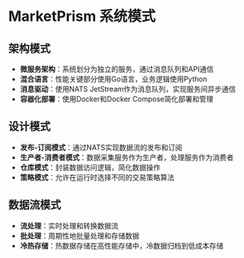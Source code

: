 # MarketPrism 系统模式

## 架构模式
- **微服务架构**：系统划分为独立的服务，通过消息队列和API通信
- **混合语言**：性能关键部分使用Go语言，业务逻辑使用Python
- **消息驱动**：使用NATS JetStream作为消息队列，实现服务间异步通信
- **容器化部署**：使用Docker和Docker Compose简化部署和管理

## 设计模式
- **发布-订阅模式**：通过NATS实现数据流的发布和订阅
- **生产者-消费者模式**：数据采集服务作为生产者，处理服务作为消费者
- **仓库模式**：封装数据访问逻辑，简化数据操作
- **策略模式**：允许在运行时选择不同的交易策略算法

## 数据流模式
- **流处理**：实时处理和转换数据流
- **批处理**：周期性地批量处理和存储数据
- **冷热存储**：热数据存储在高性能存储中，冷数据归档到低成本存储
